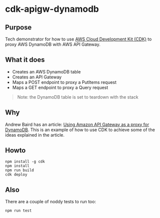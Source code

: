 # cdk-apigw-dynamodb

## Purpose 
Tech demonstrator for how to use [AWS Cloud Development Kit (CDK)](https://github.com/aws/aws-cdk)
to proxy AWS DynamoDB with AWS API Gateway.

## What it does

* Creates an AWS DynamoDB table
* Creates an API Gateway
* Maps a POST endpoint to proxy a PutItems request
* Maps a GET endpoint to proxy a Query request

> Note: the DynamoDB table is set to teardown with the stack

## Why

Andrew Baird has an article:
[Using Amazon API Gateway as a proxy for DynamoDB](https://aws.amazon.com/blogs/compute/using-amazon-api-gateway-as-a-proxy-for-dynamodb/). This is an example of how to use
CDK to achieve some of the ideas explained in the article.

## Howto

```shell
npm install -g cdk
npm install
npm run build
cdk deploy
```

## Also

There are a couple of noddy tests to run too:

```shell
npm run test
```
